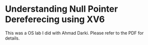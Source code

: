 # Understanding Null Pointer Dereferecing using XV6
This was a OS lab I did with Ahmad Darki. Please refer to the PDF for details.

